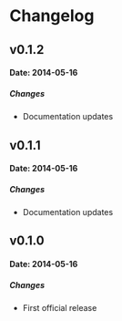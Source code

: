 # Changelog

## v0.1.2

#### Date: 2014-05-16

##### Changes

- Documentation updates

## v0.1.1

#### Date: 2014-05-16

##### Changes

- Documentation updates

## v0.1.0

#### Date: 2014-05-16

##### Changes

- First official release
